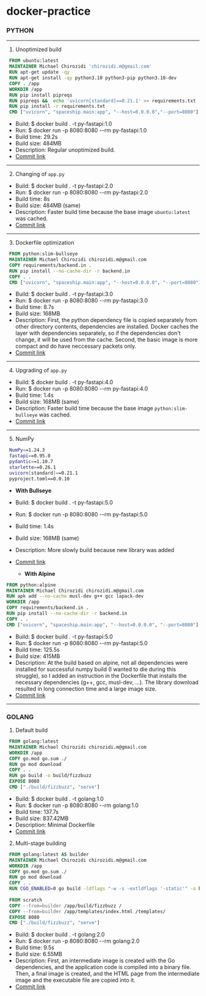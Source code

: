 # docker-practice

### PYTHON
------------

1) Unoptimized build

```Dockerfile
 FROM ubuntu:latest
 MAINTAINER Michael Chirozidi 'chirozidi.m@gmail.com'
 RUN apt-get update -qy
 RUN apt-get install -qy python3.10 python3-pip python3.10-dev
 COPY . /app
 WORKDIR /app
 RUN pip install pipreqs
 RUN pipreqs &&  echo 'uvicorn[standard]==0.21.1' >> requirements.txt
 RUN pip install -r requirements.txt
 CMD ["uvicorn", "spaceship.main:app", "--host=0.0.0.0","--port=8080"] 
```

* Build: $ docker build . -t py-fastapi:1.0
* Run: $ docker run -p 8080:8080 --rm py-fastapi:1.0
* Build time: 29.2s
* Build size: 484MB
* Description: Regular unoptimized build.
* [Commit link](https://github.com/mtrpz-course/docker-practice/commit/fd71f0a985e521de1bafd3aeebe8e3a55b8e5362)
-------------
2) Changing of `app.py`

* Build: $ docker build . -t py-fastapi:2.0
* Run: $ docker run -p 8080:8080 --rm py-fastapi:2.0
* Build time: 8s
* Build size: 484MB (same)
* Description: Faster build time because the base image `ubuntu:latest` was cached.
* [Commit link](https://github.com/mtrpz-course/docker-practice/commit/78d7e9ca7868aad39d553cec22905c9d67f5448c)
------------
3) Dockerfile optimization

```Dockerfile
 FROM python:slim-bullseye
 MAINTAINER Michael Chirozidi chirozidi.m@gmail.com
 COPY requirements/backend.in .
 RUN pip install --no-cache-dir -r backend.in
 COPY . .
 CMD ["uvicorn", "spaceship.main:app", "--host=0.0.0.0", "--port=8080"] 
```

* Build: $ docker build . -t py-fastapi:3.0
* Run: $ docker run -p 8080:8080 --rm py-fastapi:3.0
* Build time: 8.7s
* Build size: 168MB
* Description: First, the python dependency file is copied separately from other directory contents, dependencies are installed. Docker caches the layer with dependencies separately, so if the dependencies don't change, it will be used from the cache. Second, the basic image is more compact and do have neccessary packets only.
* [Commit link](https://github.com/mtrpz-course/docker-practice/commit/4d4c67f0aed3cb083e92adb94083990bf577c6cb)
----------------------------
4) Upgrading of `app.py` 

* Build: $ docker build . -t py-fastapi:4.0
* Run: $ docker run -p 8080:8080 --rm py-fastapi:4.0
* Build time: 1.4s
* Build size: 168MB (same)
* Description: Faster build time because the base image `python:slim-bullseye` was cached.
* [Commit link](https://github.com/mtrpz-course/docker-practice/commit/4d4c67f0aed3cb083e92adb94083990bf577c6cb)
------------------
5) NumPy
```bash
 NumPy==1.24.3
 fastapi==0.95.0
 pydantic==1.10.7
 starlette==0.26.1
 uvicorn[standard]==0.21.1
 pyproject.toml==0.0.10 
```
  * **With Bullseye**

* Build: $ docker build . -t py-fastapi:5.0
* Run: $ docker run -p 8080:8080 --rm py-fastapi:5.0
* Build time: 1.4s
* Build size: 168MB (same)
* Description: More slowly build because new library was added
* [Commit link](https://github.com/mtrpz-course/docker-practice/commit/cfef91b2a31b82327f888ba1077ad43399a272c8)


  * **With Alpine**
 ```Dockerfile
 FROM python:alpine
 MAINTAINER Michael Chirozidi chirozidi.m@gmail.com
 RUN apk add --no-cache musl-dev g++ gcc lapack-dev
 WORKDIR /app
 COPY requirements/backend.in .
 RUN pip install --no-cache-dir -r backend.in
 COPY . .
 CMD ["uvicorn", "spaceship.main:app", "--host=0.0.0.0", "--port=8080"]
 ```

* Build: $ docker build . -t py-fastapi:5.0
* Run: $ docker run -p 8080:8080 --rm py-fastapi:5.0
* Build time: 125.5s
* Build size: 415MB
* Description: At the build based on alpine, not all dependencies were installed for successful numpy build (I wanted to die during this struggle), so I added an instruction in the Dockerfile that installs the necessary dependencies (g++, gcc, musl-dev, ...). The library download resulted in long connection time and a large image size.
* [Commit link](https://github.com/mtrpz-course/docker-practice/commit/f80afcbdf8ef22f4895c29596abb66a6c824efc8)

----------
### GOLANG 

1) Default build
```Dockerfile
 FROM golang:latest
 MAINTAINER Michael Chirozidi chirozidi.m@gmail.com
 WORKDIR /app
 COPY go.mod go.sum ./
 RUN go mod download
 COPY . .
 RUN go build -o build/fizzbuzz
 EXPOSE 8080
 CMD ["./build/fizzbuzz", "serve"] 
```
* Build: $ docker build . -t golang:1.0
* Run: $ docker run -p 8080:8080 --rm golang:1.0
* Build time: 137.7s
* Build size: 837.42MB
* Description: Minimal Dockerfile
* [Commit link](https://github.com/mtrpz-course/docker-practice/commit/ffc87006f562788cd691731f932d317fd9653af4)

2) Multi-stage building

```Dockerfile
 FROM golang:latest AS builder
 MAINTAINER Michael Chirozidi chirozidi.m@gmail.com
 WORKDIR /app
 COPY go.mod go.sum ./
 RUN go mod download
 COPY . .
 RUN CGO_ENABLED=0 go build -ldflags "-w -s -extldflags '-static'" -o build/fizzbuzz
 
 FROM scratch
 COPY --from=builder /app/build/fizzbuzz /
 COPY --from=builder /app/templates/index.html /templates/
 EXPOSE 8080
 CMD ["./build/fizzbuzz", "serve"] 
```
* Build: $ docker build . -t golang:2.0
* Run: $ docker run -p 8080:8080 --rm golang:2.0
* Build time: 9.5s
* Build size: 6.55MB
* Description: First, an intermediate image is created with the Go dependencies, and the application code is compiled into a binary file. Then, a final image is created, and the HTML page from the intermediate image and the executable file are copied into it.
* [Commit link](https://github.com/mtrpz-course/docker-practice/commit/ffc87006f562788cd691731f932d317fd9653af4)



